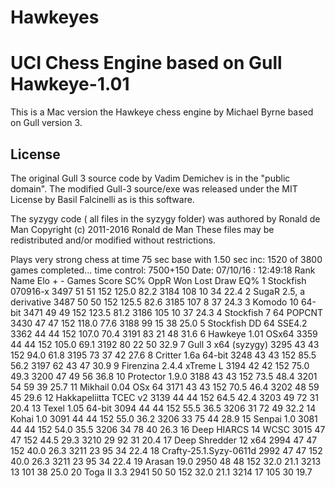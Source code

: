 # Hawkeyes
UCI Chess Engine based on Gull
Hawkeye-1.01
=====================

This is a Mac version the Hawkeye chess engine by Michael Byrne based on 
Gull version 3.

License
-------

The original Gull 3 source code by Vadim Demichev is in the "public domain".  The modified Gull-3 source/exe was
released under the MIT License by Basil Falcinelli as is this software.


The syzygy code ( all files in the syzygy folder) was authored  by Ronald de Man Copyright (c) 2011-2016 Ronald de Man
These files may be redistributed and/or modified without restrictions.

Plays very strong chess at time 75 sec base with 1.50 sec inc:
1520 of 3800 games completed...
time control: 7500+150
Date: 07/10/16 : 12:49:18
Rank Name                       Elo    +    - Games   Score    SC%  OppR   Won  Lost  Draw    EQ% 
   1 Stockfish 070916-x        3497   51   51   152   125.0   82.2  3184   108    10    34   22.4 
   2 SugaR 2.5, a derivative   3487   50   50   152   125.5   82.6  3185   107     8    37   24.3 
   3 Komodo 10 64-bit          3471   49   49   152   123.5   81.2  3186   105    10    37   24.3 
   4 Stockfish 7 64 POPCNT     3430   47   47   152   118.0   77.6  3188    99    15    38   25.0 
   5 Stockfish DD 64 SSE4.2    3362   44   44   152   107.0   70.4  3191    83    21    48   31.6 
   6 Hawkeye 1.01 OSx64        3359   44   44   152   105.0   69.1  3192    80    22    50   32.9 
   7 Gull 3 x64 (syzygy)       3295   43   43   152    94.0   61.8  3195    73    37    42   27.6 
   8 Critter 1.6a 64-bit       3248   43   43   152    85.5   56.2  3197    62    43    47   30.9 
   9 Firenzina 2.4.4 xTreme L  3194   42   42   152    75.0   49.3  3200    47    49    56   36.8 
  10 Protector 1.9.0           3188   43   43   152    73.5   48.4  3201    54    59    39   25.7 
  11 Mikhail 0.04 OSx 64       3171   43   43   152    70.5   46.4  3202    48    59    45   29.6 
  12 Hakkapeliitta TCEC v2     3139   44   44   152    64.5   42.4  3203    49    72    31   20.4 
  13 Texel 1.05 64-bit         3094   44   44   152    55.5   36.5  3206    31    72    49   32.2 
  14 Kohai 1.0                 3091   44   44   152    55.0   36.2  3206    33    75    44   28.9 
  15 Senpai 1.0                3081   44   44   152    54.0   35.5  3206    34    78    40   26.3 
  16 Deep HIARCS 14 WCSC       3015   47   47   152    44.5   29.3  3210    29    92    31   20.4 
  17 Deep Shredder 12 x64      2994   47   47   152    40.0   26.3  3211    23    95    34   22.4 
  18 Crafty-25.1.Syzy-0611d    2992   47   47   152    40.0   26.3  3211    23    95    34   22.4 
  19 Arasan 19.0               2950   48   48   152    32.0   21.1  3213    13   101    38   25.0 
  20 Toga II 3.3               2941   50   50   152    32.0   21.1  3214    17   105    30   19.7 
